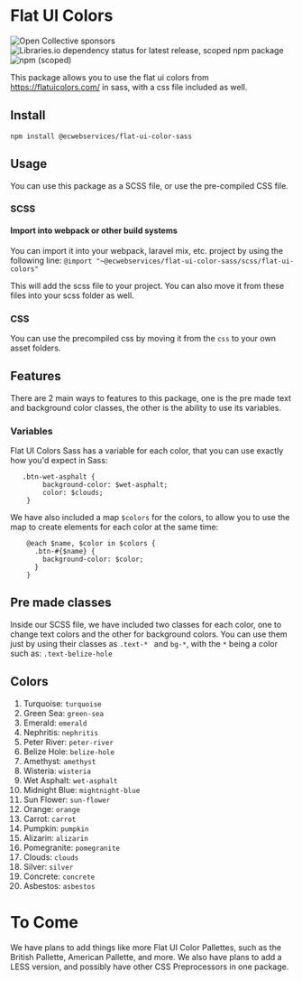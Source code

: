 # Flat UI Colors
![Open Collective sponsors](https://img.shields.io/opencollective/sponsors/ecwebservices1?label=Donators&style=for-the-badge) ![Libraries.io dependency status for latest release, scoped npm package](https://img.shields.io/librariesio/release/npm/@ecwebservices/flat-ui-color-sass?style=for-the-badge) ![npm (scoped)](https://img.shields.io/npm/v/@ecwebservices/flat-ui-color-sass?style=for-the-badge)


This package allows you to use the flat ui colors from https://flatuicolors.com/ in sass, with a css file included as well.

## Install
`npm install @ecwebservices/flat-ui-color-sass`

## Usage
You can use this package as a SCSS file, or use the pre-compiled CSS file.

### SCSS

#### Import into webpack or other build systems

You can import it into your webpack, laravel mix, etc. project by using the following line:
`@import "~@ecwebservices/flat-ui-color-sass/scss/flat-ui-colors"`

This will add the scss file to your project. You can also move it from these files into your scss folder as well.

### CSS

You can use the precompiled css by moving it from the `css` to your own asset folders.


## Features

There are 2 main ways to features to this package, one is the pre made text and background color classes, the other is the ability to use its variables. 

### Variables

Flat UI Colors Sass has a variable for each color, that you can use exactly how you'd expect in Sass:

`````
   .btn-wet-asphalt {
        background-color: $wet-asphalt;
        color: $clouds;
    }
`````

We have also included a map `$colors` for the colors, to allow you to use the map to create elements for each color at the same time:

````
    @each $name, $color in $colors {
      .btn-#{$name} {
        background-color: $color;
      }
    }
````

## Pre made classes

Inside our SCSS file, we have included two classes for each color, one to change text colors and the other for background colors. You can use them just by using their classes as `.text-* `  and `bg-*`, with the `*` being a color such as: `.text-belize-hole`


## Colors

1.  Turquoise: `turquoise`
2.  Green Sea: `green-sea`
3.  Emerald: `emerald`
4.  Nephritis: `nephritis`
5.  Peter River: `peter-river`
6.  Belize Hole: `belize-hole`
7.  Amethyst: `amethyst`
8.  Wisteria: `wisteria`
9.  Wet Asphalt: `wet-asphalt`
10.  Midnight Blue: `mightnight-blue`
11. Sun Flower: `sun-flower`
12. Orange: `orange`
13. Carrot: `carrot`
14. Pumpkin: `pumpkin`
15. Alizarin: `alizarin` 
16. Pomegranite: `pomegranite`
17. Clouds: `clouds`
18. Silver: `silver`
19. Concrete: `concrete`
20. Asbestos: `asbestos`

# To Come
We have plans to add things like more Flat UI Color Pallettes, such as the British Pallette, American Pallette, and more. We also have plans to add a LESS version, and possibly have other CSS Preprocessors in one package.